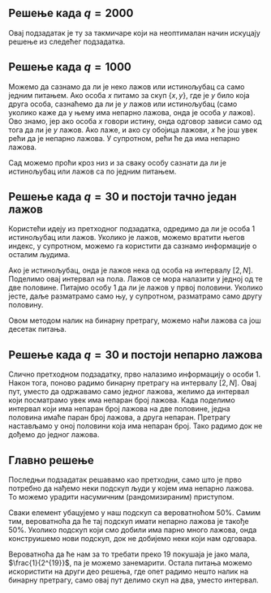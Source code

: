 ﻿## Решење када $q = 2000$
Овај подзадатак је ту за такмичаре који на неоптималан начин искуцају решење из следећег подзадатка.

## Решење када $q = 1000$
Можемо да сазнамо да ли је неко лажов или истинољубац са само једним питањем. Ако особа $x$ питамо за скуп $\{x, y\}$, где је $y$ било која друга особа, сазнаћемо да ли је $y$ лажов или истинољубац (само уколико каже да у њему има непарно лажова, онда је особа $y$ лажов). Ово знамо, јер ако особа $x$ говори истину, онда одговор зависи само од тога да ли је $y$ лажов. Ако лаже, и ако су обојица лажови, $x$ ће још увек рећи да је непарно лажова. У супротном, рећи ће да има непарно лажова.

Сад можемо проћи кроз низ и за сваку особу сазнати да ли је истинољубац или лажов са по једним питањем.

## Решење када $q = 30$ и постоји тачно један лажов

Користећи идеју из претходног подзадатка, одредимо да ли је особа $1$ истинољубац или лажов. Уколико је лажов, можемо вратити његов индекс, у супротном, можемо га користити да сазнамо информације о осталим људима.

Ако је истинољубац, онда је лажов нека од особа на интервалу $[2, N]$. Поделимо овај интервал на пола. Лажов се мора налазити у једној од те две половине. Питајмо особу $1$ да ли је лажов у првој половини. Уколико јесте, даље разматрамо само њу, у супротном, разматрамо само другу половину.

Овом методом налик на бинарну претрагу, можемо наћи лажова са још десетак питања.

## Решење када $q = 30$ и постоји непарно лажова
Слично претходном подзадатку, прво налазимо информацију о особи $1$. Након тога, поново радимо бинарну претрагу на интервалу $[2, N]$. Овај пут, уместо да одржавамо само једног лажова, желимо да интервал који посматрамо увек има непаран број лажова. Када поделимо интервал који има непаран број лажова на две половине, једна половина имаће паран број лажова, а друга непаран. Претрагу настављамо у оној половини која има непаран број. Тако радимо док не дођемо до једног лажова.

## Главно решење
Последњи подзадатак решавамо као претходни, само што је прво потребно да нађемо неки подскуп људи у којем има непарно лажова. То можемо урадити насумичним (рандомизираним) приступом. 

Сваки елемент убацујемо у наш подскуп са вероватноћом $50\%$. Самим тим, вероватноћа да ће тај подскуп имати непарно лажова је такође $50\%$. Уколико подскуп који смо добили има парно много лажова, онда конструишемо нови подскуп, док не добијемо неки који нам одговара. 

Вероватноћа да ће нам за то требати преко $19$ покушаја је јако мала, $\frac{1}{2^{19}}$, па је можемо занемарити. Остала питања можемо искористити на други део решења, где опет радимо нешто налик на бинарну претрагу, само овај пут делимо скуп на два, уместо интервал. 
